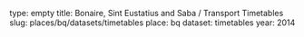 type: empty
title: Bonaire, Sint Eustatius and Saba / Transport Timetables
slug: places/bq/datasets/timetables
place: bq
dataset: timetables
year: 2014
